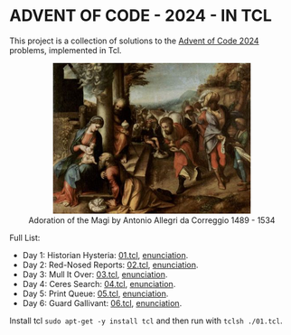ADVENT OF CODE - 2024 - IN TCL
==============================

This project is a collection of solutions to the [Advent of Code 2024](https://adventofcode.com/2024)
problems, implemented in Tcl.

<p align="center">
 <img src="painting.jpg" width="350" title="advent_painting">
 <br/>
 Adoration of the Magi by Antonio Allegri da Correggio 1489 - 1534
</p>

Full List:

- Day 1: Historian Hysteria: [01.tcl](./01.tcl), [enunciation](https://adventofcode.com/2024/day/1). 
- Day 2: Red-Nosed Reports: [02.tcl](./02.tcl), [enunciation](https://adventofcode.com/2024/day/2).
- Day 3: Mull It Over: [03.tcl](./03.tcl), [enunciation](https://adventofcode.com/2024/day/3).
- Day 4: Ceres Search: [04.tcl](./04.tcl), [enunciation](https://adventofcode.com/2024/day/4).
- Day 5: Print Queue: [05.tcl](./05.tcl), [enunciation](https://adventofcode.com/2024/day/5).
- Day 6: Guard Gallivant: [06.tcl](./06.tcl), [enunciation](https://adventofcode.com/2024/day/6).

Install tcl `sudo apt-get -y install tcl` and then run with `tclsh ./01.tcl`.
